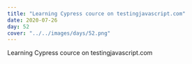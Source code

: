 ```yaml
---
title: "Learning Cypress cource on testingjavascript.com"
date: 2020-07-26
day: 52
cover: "../../images/days/52.png"
---
```


Learning Cypress cource on testingjavascript.com
